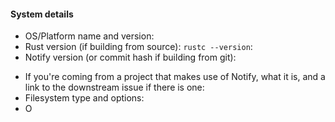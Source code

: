 <!-- If reporting a bug, fill out the below. Otherwise, if asking a question or suggesting a feature or something else, remove everything before continuing. -->

#### System details

<!-- Please include ALL of the following: -->

- OS/Platform name and version:
- Rust version (if building from source): `rustc --version`:
- Notify version (or commit hash if building from git):

<!-- And as much of the following as you can / think is relevant: -->

- If you're coming from a project that makes use of Notify, what it is, and a link to the downstream issue if there is one:
- Filesystem type and options:
- O
